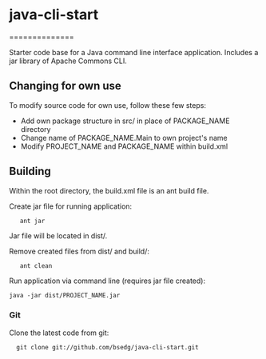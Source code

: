 # java-cli-start
==============

Starter code base for a Java command line interface application.  Includes a jar library of Apache Commons CLI.

## Changing for own use

To modify source code for own use, follow these few steps:

 * Add own package structure in src/ in place of PACKAGE_NAME directory
 * Change name of PACKAGE_NAME.Main to own project's name
 * Modify PROJECT_NAME and PACKAGE_NAME within build.xml 

## Building

Within the root directory, the build.xml file is an ant build file.  

Create jar file for running application:

       ant jar 

Jar file will be located in dist/.

Remove created files from dist/ and build/:

       ant clean

Run application via command line (requires jar file created):

    java -jar dist/PROJECT_NAME.jar

### Git

Clone the latest code from git:

      git clone git://github.com/bsedg/java-cli-start.git